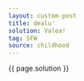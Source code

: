 ```yaml
---
layout: custom-post
title: dealu'
solution: Valea!
tag: SFW
source: childhood
---
```


{{ page.solution }}
